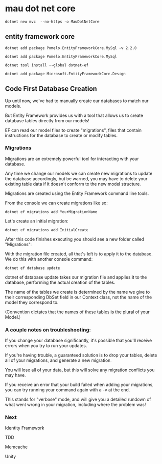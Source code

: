# mau dot net core

    dotnet new mvc  --no-https -o MauDotNetCore

## entity framework core

    dotnet add package Pomelo.EntityFrameworkCore.MySql -v 2.2.0

    dotnet add package Pomelo.EntityFrameworkCore.MySql 

    dotnet tool install --global dotnet-ef

    dotnet add package Microsoft.EntityFrameworkCore.Design

## Code First Database Creation

Up until now, we've had to manually create our databases to match our models. 

But Entity Framework provides us with a tool that allows us to create database tables directly from our models! 

EF can read our model files to create "migrations", files that contain instructions for the database to create or modify tables.

### Migrations
Migrations are an extremely powerful tool for interacting with your database.  

Any time we change our models we can create new migrations to update the database accordingly, but be warned, you may have to delete your existing table data if it doesn't conform to the new model structure.

Migrations are created using the Entity Framework command line tools. 

From the console we can create migrations like so:

    dotnet ef migrations add YourMigrationName

Let's create an initial migration:
    
    dotnet ef migrations add InitialCreate

After this code finishes executing you should see a new folder called "Migrations":

With the migration file created, all that's left is to apply it to the database. We do this with another console command:

    dotnet ef database update

dotnet ef database update  takes our migration file and applies it to the database, performing the actual creation of the tables. 

The name of the tables we create is determined by the name we give to their corresponding  DbSet  field in our Context class, not the name of the model they correspond to. 

(Convention dictates that the names of these tables is the plural of your Model.)

### A couple notes on troubleshooting:

If you change your database significantly, it's possible that you'll receive errors when you try to run your updates. 

If you're having trouble, a guaranteed solution is to drop your tables, delete all of your migrations, and generate a new migration. 

You will lose all of your data, but this will solve any migration conflicts you may have.

If you receive an error that your build failed when adding your migrations, you can try running your command again with a -v at the end.

This stands for "verbose" mode, and will give you a detailed rundown of what went wrong in your migration, including where the problem was!

### Next 

Identity Framework

TDD

Memcache

Unity
